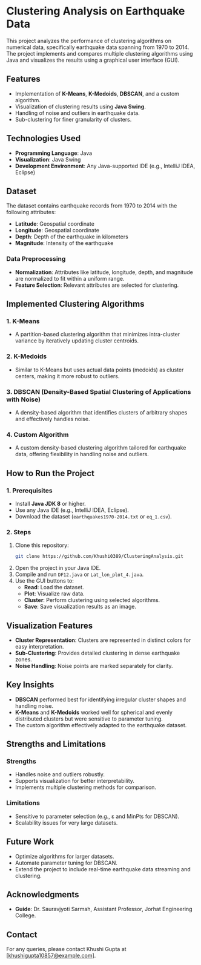 # Clustering Analysis on Earthquake Data


This project analyzes the performance of clustering algorithms on numerical data, specifically earthquake data spanning from 1970 to 2014. The project implements and compares multiple clustering algorithms using Java and visualizes the results using a graphical user interface (GUI).

## **Features**
- Implementation of **K-Means**, **K-Medoids**, **DBSCAN**, and a custom algorithm.
- Visualization of clustering results using **Java Swing**.
- Handling of noise and outliers in earthquake data.
- Sub-clustering for finer granularity of clusters.

## **Technologies Used**
- **Programming Language**: Java
- **Visualization**: Java Swing
- **Development Environment**: Any Java-supported IDE (e.g., IntelliJ IDEA, Eclipse)

## **Dataset**
The dataset contains earthquake records from 1970 to 2014 with the following attributes:
- **Latitude**: Geospatial coordinate
- **Longitude**: Geospatial coordinate
- **Depth**: Depth of the earthquake in kilometers
- **Magnitude**: Intensity of the earthquake

### Data Preprocessing
- **Normalization**: Attributes like latitude, longitude, depth, and magnitude are normalized to fit within a uniform range.
- **Feature Selection**: Relevant attributes are selected for clustering.

## **Implemented Clustering Algorithms**
### **1. K-Means**
- A partition-based clustering algorithm that minimizes intra-cluster variance by iteratively updating cluster centroids.

### **2. K-Medoids**
- Similar to K-Means but uses actual data points (medoids) as cluster centers, making it more robust to outliers.

### **3. DBSCAN (Density-Based Spatial Clustering of Applications with Noise)**
- A density-based algorithm that identifies clusters of arbitrary shapes and effectively handles noise.

### **4. Custom Algorithm**
- A custom density-based clustering algorithm tailored for earthquake data, offering flexibility in handling noise and outliers.

## **How to Run the Project**
### **1. Prerequisites**
- Install **Java JDK 8** or higher.
- Use any Java IDE (e.g., IntelliJ IDEA, Eclipse).
- Download the dataset (`earthquakes1970-2014.txt` or `eq_1.csv`).

### **2. Steps**
1. Clone this repository:
   ```bash
   git clone https://github.com/Khushi0389/ClusteringAnalysis.git
   ```
2. Open the project in your Java IDE.
3. Compile and run `DF12.java` or `Lat_lon_plot_4.java`.
4. Use the GUI buttons to:
   - **Read**: Load the dataset.
   - **Plot**: Visualize raw data.
   - **Cluster**: Perform clustering using selected algorithms.
   - **Save**: Save visualization results as an image.

## **Visualization Features**
- **Cluster Representation**: Clusters are represented in distinct colors for easy interpretation.
- **Sub-Clustering**: Provides detailed clustering in dense earthquake zones.
- **Noise Handling**: Noise points are marked separately for clarity.

## **Key Insights**
- **DBSCAN** performed best for identifying irregular cluster shapes and handling noise.
- **K-Means** and **K-Medoids** worked well for spherical and evenly distributed clusters but were sensitive to parameter tuning.
- The custom algorithm effectively adapted to the earthquake dataset.

## **Strengths and Limitations**
### **Strengths**
- Handles noise and outliers robustly.
- Supports visualization for better interpretability.
- Implements multiple clustering methods for comparison.

### **Limitations**
- Sensitive to parameter selection (e.g., ε and MinPts for DBSCAN).
- Scalability issues for very large datasets.

## **Future Work**
- Optimize algorithms for larger datasets.
- Automate parameter tuning for DBSCAN.
- Extend the project to include real-time earthquake data streaming and clustering.

## **Acknowledgments**
- **Guide**: Dr. Sauravjyoti Sarmah, Assistant Professor, Jorhat Engineering College.

## **Contact**
For any queries, please contact Khushi Gupta at [khushigupta10857@example.com].

